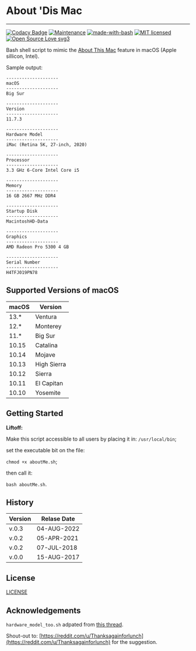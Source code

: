 # About 'Dis Mac  
---

[![Codacy Badge](https://api.codacy.com/project/badge/Grade/58a75e0d2563469f8a4a9ec4ad24df5d)](https://www.codacy.com/app/marshki/about_dis_mac?utm_source=github.com&amp;utm_medium=referral&amp;utm_content=marshki/about_dis_mac&amp;utm_campaign=Badge_Grade)
[![Maintenance](https://img.shields.io/badge/Maintained%3F-yes-green.svg)](https://GitHub.com/Naereen/StrapDown.js/graphs/commit-activity)
[![made-with-bash](https://img.shields.io/badge/Made%20with-Bash-1f425f.svg)](https://www.gnu.org/software/bash/)
[![MIT licensed](https://img.shields.io/badge/license-MIT-blue.svg)](https://raw.githubusercontent.com/hyperium/hyper/master/LICENSE)
[![Open Source Love svg3](https://badges.frapsoft.com/os/v3/open-source.svg?v=103)](https://github.com/ellerbrock/open-source-badges/)

Bash shell script to mimic the [About This Mac](https://support.apple.com/en-us/HT201581) feature in macOS (Apple sillicon, Intel).

Sample output:

    --------------------
    macOS
    --------------------
    Big Sur

    --------------------
    Version
    --------------------
    11.7.3

    --------------------
    Hardware Model
    --------------------
    iMac (Retina 5K, 27-inch, 2020)

    --------------------
    Processor
    --------------------
    3.3 GHz 6-Core Intel Core i5

    --------------------
    Memory
    --------------------
    16 GB 2667 MHz DDR4

    --------------------
    Startup Disk
    --------------------
    MacintoshHD-Data

    --------------------
    Graphics
    --------------------
    AMD Radeon Pro 5300 4 GB

    --------------------
    Serial Number
    --------------------
    H4TFJ019PN78

## Supported Versions of macOS

|macOS|Version    |
|---  |---        |
|13.* |Ventura    |
|12.* |Monterey   |
|11.* |Big Sur    |
|10.15|Catalina   |
|10.14|Mojave     |
|10.13|High Sierra|
|10.12|Sierra     |
|10.11|El Capitan |
|10.10|Yosemite   |

## Getting Started

__Liftoff:__

Make this script accessible to all users by placing it in: `/usr/local/bin`;

set the executable bit on the file:

`chmod +x aboutMe.sh`;

then call it:

`bash aboutMe.sh`.

## History

| Version| Relase Date|
| ---    | ---        |
| v.0.3  |04-AUG-2022 |
| v.0.2  |05-APR-2021 |
| v.0.2  |07-JUL-2018 |
| v.0.0  |15-AUG-2017 |

## License

[LICENSE](https://github.com/marshki/about_dis_mac/blob/master/LICENSE)

## Acknowledgements

`hardware_model_too.sh` adpated from [this thread](https://www.reddit.com/r/macsysadmin/comments/bmycmz/submission_about_this_mac_command_line_edition/).
 
Shout-out to: [https://reddit.com/u/Thanksagainforlunch](https://reddit.com/u/Thanksagainforlunch) for the suggestion.
